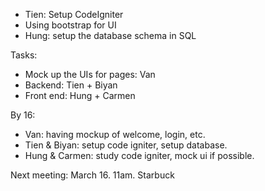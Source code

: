 - Tien: Setup CodeIgniter
- Using bootstrap for UI
- Hung: setup the database schema in SQL

Tasks:
- Mock up the UIs for pages: Van
- Backend: Tien + Biyan
- Front end: Hung + Carmen

By 16:
- Van: having mockup of welcome, login, etc.
- Tien & Biyan: setup code igniter, setup database.
- Hung & Carmen: study code igniter, mock ui if possible.

Next meeting: March 16. 11am. Starbuck
